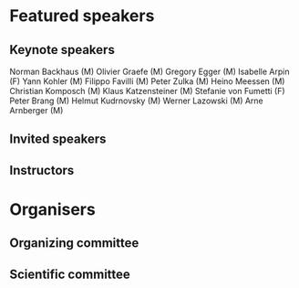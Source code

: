 # Featured speakers

## Keynote speakers
Norman Backhaus (M)
Olivier Graefe (M)
Gregory Egger (M)
Isabelle Arpin (F)
Yann Kohler (M)
Filippo Favilli (M)
Peter Zulka (M)
Heino Meessen (M)
Christian Komposch (M)
Klaus Katzensteiner (M)
Stefanie von Fumetti (F)
Peter Brang (M)
Helmut Kudrnovsky (M)
Werner Lazowski (M)
Arne Arnberger (M)


## Invited speakers


## Instructors


# Organisers


## Organizing committee

## Scientific committee
